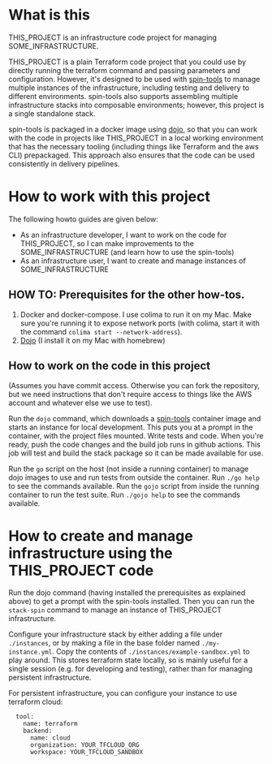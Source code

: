 
# What is this

THIS_PROJECT is an infrastructure code project for managing SOME_INFRASTRUCTURE.

THIS_PROJECT is a plain Terraform code project that you could use by directly running the terraform command and passing parameters and configuration. However, it's designed to be used with [spin-tools](https://github.com/cloudspinners/spin-tools) to manage multiple instances of the infrastructure, including testing and delivery to different environments. spin-tools also supports assembling multiple infrastructure stacks into composable environments; however, this project is a single standalone stack.

spin-tools is packaged in a docker image using [dojo](https://github.com/kudulab/dojo), so that you can work with the code in projects like THIS_PROJECT in a local working environment that has the necessary tooling (including things like Terraform and the aws CLI) prepackaged. This approach also ensures that the code can be used consistently in delivery pipelines.


# How to work with this project

The following howto guides are given below:

- As an infrastructure developer, I want to work on the code for THIS_PROJECT, so I can make improvements to the SOME_INFRASTRUCTURE (and learn how to use the spin-tools)
- As an infrastructure user, I want to create and manage instances of SOME_INFRASTRUCTURE


## HOW TO: Prerequisites for the other how-tos.

1. Docker and docker-compose. I use colima to run it on my Mac. Make sure you're running it to expose network ports (with colima, start it with the command  `colima start --network-address`).
2. [Dojo](https://github.com/kudulab/dojo) (I install it on my Mac with homebrew)


## How to work on the code in this project

(Assumes you have commit access. Otherwise you can fork the repository, but we need instructions that don't require access to things like the AWS account and whatever else we use to test).

Run the `dojo` command, which downloads a [spin-tools](https://github.com/cloudspinners/spin-tools) container image and starts an instance for local development. This puts you at a prompt in the container, with the project files mounted. Write tests and code. When you're ready, push the code changes and the build job runs in github actions. This job will test and build the stack package so it can be made available for use.

Run the `go` script on the host (not inside a running container) to manage dojo images to use and run tests from outside the container. Run `./go help` to see the commands available. Run the `gojo` script from inside the running container to run the test suite. Run `./gojo help` to see the commands available.


# How to create and manage infrastructure using the THIS_PROJECT code

Run the dojo command (having installed the prerequisites as explained above) to get a prompt with the spin-tools installed. Then you can run the `stack-spin` command to manage an instance of THIS_PROJECT infrastructure.

Configure your infrastructure stack by either adding a file under `./instances`, or by making a file in the base folder named `./my-instance.yml`. Copy the contents of `./instances/example-sandbox.yml` to play around. This stores terraform state locally, so is mainly useful for a single session (e.g. for developing and testing), rather than for managing persistent infrastructure.

For persistent infrastructure, you can configure your instance to use terraform cloud:

```
  tool: 
    name: terraform
    backend:
      name: cloud
      organization: YOUR_TFCLOUD_ORG
      workspace: YOUR_TFCLOUD_SANDBOX
```
